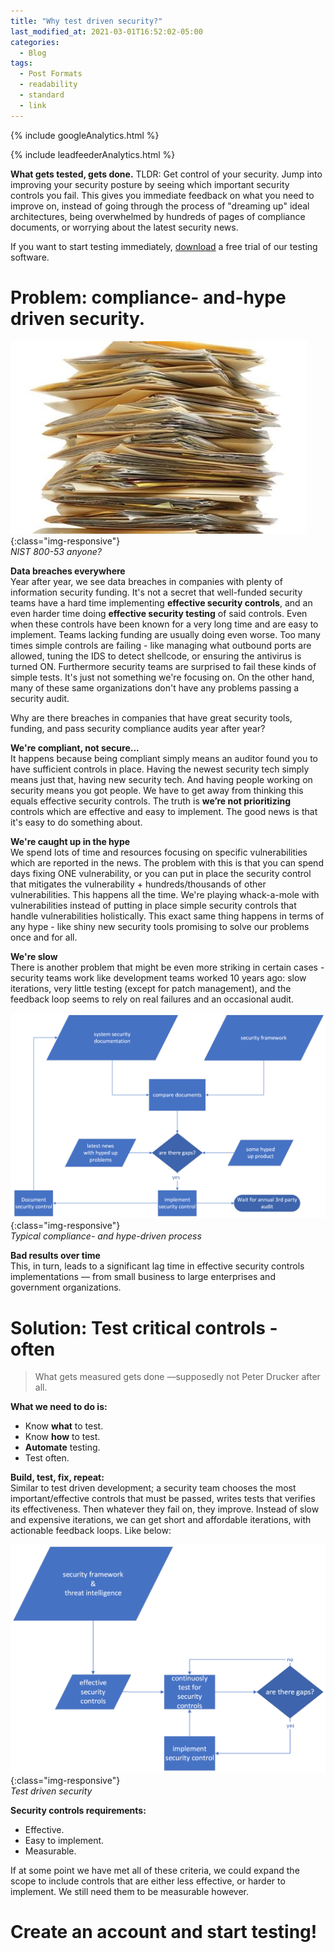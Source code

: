 ```yaml
---
title: "Why test driven security?"
last_modified_at: 2021-03-01T16:52:02-05:00
categories:
  - Blog
tags:
  - Post Formats
  - readability
  - standard
  - link
---
```

<!-- Google analytics -->
{% include googleAnalytics.html %}
<!-- leadfeeder analytics -->
{% include leadfeederAnalytics.html %}

**What gets tested, gets done.**
TLDR: Get control of your security. Jump into improving your security posture by seeing which important security controls you fail. This gives you immediate feedback on what you need to improve on, instead of going through the process of "dreaming up" ideal architectures, being overwhelmed by hundreds of pages of compliance documents, or worrying about the latest security news.

If you want to start testing immediately, [download][create account] a free trial of our testing software.

# Problem: compliance- and-hype driven security.
![compliance](/assets/images/2021-03-01/paper-stack.jpeg){:class="img-responsive"}  
*NIST 800-53 anyone?*

**Data breaches everywhere**  
Year after year, we see data breaches in companies with plenty of information security funding. It's not a secret that well-funded security teams have a hard time implementing **effective security controls**, and an even harder time doing **effective security testing** of said controls. Even when these controls have been known for a very long time and are easy to implement. Teams lacking funding are usually doing even worse. Too many times simple controls are failing - like managing what outbound ports are allowed, tuning the IDS to detect shellcode, or ensuring the antivirus is turned ON. Furthermore security teams are surprised to fail these kinds of simple tests. It's just not something we're focusing on. On the other hand, many of these same organizations don't have any problems passing a security audit.

Why are there breaches in companies that have great security tools, funding, and pass security compliance audits year after year?

**We're compliant, not secure...**  
It happens because being compliant simply means an auditor found you to have sufficient controls in place. Having the newest security tech simply means just that, having new security tech. And having people working on security means you got people. We have to get away from thinking this equals effective security controls. The truth is **we’re not prioritizing** controls which are effective and easy to implement. The good news is that it's easy to do something about.

**We're caught up in the hype**  
We spend lots of time and resources focusing on specific vulnerabilities which are reported in the news. The problem with this is that you can spend days fixing ONE vulnerability, or you can put in place the security control that mitigates the vulnerability + hundreds/thousands of other vulnerabilities. This happens all the time. We're playing whack-a-mole with vulnerabilities instead of putting in place simple security controls that handle vulnerabilities holistically. This exact same thing happens in terms of any hype - like shiny new security tools promising to solve our problems once and for all.

**We're slow**  
There is another problem that might be even more striking in certain cases - security teams work like development teams worked 10 years ago: slow iterations, very little testing (except for patch management), and the feedback loop seems to rely on real failures and an occasional audit.

![compliance and hype driven process](/assets/images/2021-03-01/static-security.png){:class="img-responsive"}  
*Typical compliance- and hype-driven process*

**Bad results over time**  
This, in turn, leads to a significant lag time in effective security controls implementations — from small business to large enterprises and government organizations.


# Solution: Test critical controls - often
> What gets measured gets done —supposedly not Peter Drucker after all.

**What we need to do is:**  
* Know **what** to test.
* Know **how** to test.
* **Automate** testing.
* Test often.

**Build, test, fix, repeat:**  
Similar to test driven development; a security team chooses the most important/effective controls that must be passed, writes tests that verifies its effectiveness. Then whatever they fail on, they improve. Instead of slow and expensive iterations, we can get short and affordable iterations, with actionable feedback loops. Like below:

![test driven security](/assets/images/2021-03-01/test-driven-security.png){:class="img-responsive"}  
*Test driven security*

**Security controls requirements:**
* Effective.
* Easy to implement.
* Measurable.

If at some point we have met all of these criteria, we could expand the scope to include controls that are either less effective, or harder to implement. We still need them to be measurable however.

# Create an account and start testing!  
<script charset="utf-8" type="text/javascript" src="//js.hsforms.net/forms/shell.js"></script>
<script>
  hbspt.forms.create({
	portalId: "8898112",
	formId: "2b1cfdb3-6618-4dd8-86e4-4786274c0d38"
});
</script>

[create account]: #create-an-account-and-start-testing